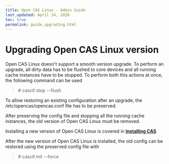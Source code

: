```yaml
---
title: Open CAS Linux - Admin Guide
last_updated: April 24, 2020
toc: true
permalink: guide_upgrading.html
---
```


Upgrading Open CAS Linux version
=====================

Open CAS Linux doesn't support a smooth version upgrade. To perform an upgrade,
all dirty data has to be flushed to core devices and all running cache
instances have to be stopped. To perform both this actions at once, the
following command can be used
>   \# casctl stop --flush

To allow restoring an existing configuration after an upgrade,
the /etc/opencas/opencas.conf file has to be preserved.

After preserving the config file and stopping all the running cache instances,
the old version of Open CAS Linux must be removed.

Installing a new version of Open CAS Linux is covered in
[**Installing CAS**](/guide_installing.html)

After the new version of Open CAS Linux is installed, the old config can be
restored using the preserved config file with
>   \# casctl init --force
